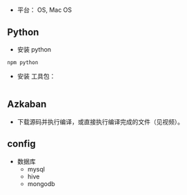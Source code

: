 # 

- 平台： OS, Mac OS

## Python
- 安装 python
```
npm python
```
- 安装 工具包：
```

```

## Azkaban
- 下载源码并执行编译，或直接执行编译完成的文件（见视频）。

## config

- 数据库
    - mysql
    - hive
    - mongodb

